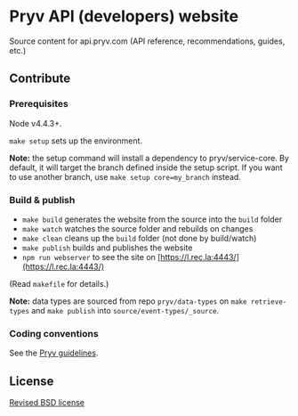 # Pryv API (developers) website

Source content for api.pryv.com (API reference, recommendations, guides, etc.)


## Contribute

### Prerequisites

Node v4.4.3+.

`make setup` sets up the environment.

**Note:** the setup command will install a dependency to pryv/service-core.
By default, it will target the branch defined inside the setup script.
If you want to use another branch, use `make setup core=my_branch` instead.

### Build & publish

- `make build` generates the website from the source into the `build` folder
- `make watch` watches the source folder and rebuilds on changes
- `make clean` cleans up the `build` folder (not done by build/watch)
- `make publish` builds and publishes the website
- `npm run webserver` to see the site on [https://l.rec.la:4443/](https://l.rec.la:4443/)

(Read `makefile` for details.)

**Note:** data types are sourced from repo `pryv/data-types` on `make retrieve-types` and `make publish` into `source/event-types/_source`.


### Coding conventions

See the [Pryv guidelines](http://pryv.github.io/guidelines/).


## License

[Revised BSD license](https://github.com/pryv/documents/blob/master/license-bsd-revised.md)
